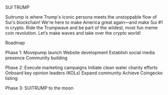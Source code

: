 SUI TRUMP

Suitrump is where Trump's iconic persona meets the unstoppable flow of Sui's blockchain! We're here to make America great again—and make Sui #1 in crypto. Ride the Trumpwave and be part of the wildest, most fun meme coin revolution. Let’s make waves and take over the crypto world!

Roadmap

Phase 1: Movepump launch
Website development
Establish social media presence
Community building

Phase 2: Execute marketing campaigns
Initiate clean water charity efforts
Onboard key opinion leaders (KOLs)
Expand community
Achieve Coingecko listing

Phase 3: SUITRUMP to the moon
